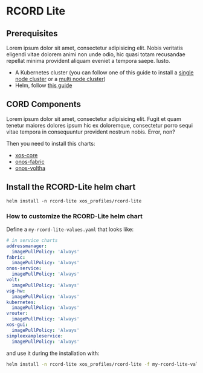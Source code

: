 # RCORD Lite

## Prerequisites

Lorem ipsum dolor sit amet, consectetur adipisicing elit. Nobis veritatis eligendi vitae dolorem animi non unde odio, hic quasi totam recusandae repellat minima provident aliquam eveniet a tempora saepe. Iusto.

- A Kubernetes cluster (you can follow one of this guide to install a [single node cluster](../prereqs/minikube.md) or a [multi node cluster](../prereqs/kubespray.md))
- Helm, follow [this guide](../prereqs/helm.md)

## CORD Components

Lorem ipsum dolor sit amet, consectetur adipisicing elit. Fugit et quam tenetur maiores dolores ipsum hic ex doloremque, consectetur porro sequi vitae tempora in consequuntur provident nostrum nobis. Error, non?

Then you need to install this charts:

- [xos-core](../charts/xos-core.md)
- [onos-fabric](../charts/onos.md#onos-fabric)
- [onos-voltha](../charts/onos.md#onos-voltha)

## Install the RCORD-Lite helm chart

```
helm install -n rcord-lite xos_profiles/rcord-lite
```

### How to customize the RCORD-Lite helm chart

Define a `my-rcord-lite-values.yaml` that looks like:

```yaml
# in service charts
addressmanager:
  imagePullPolicy: 'Always'
fabric:
  imagePullPolicy: 'Always'
onos-service:
  imagePullPolicy: 'Always'
volt:
  imagePullPolicy: 'Always'
vsg-hw:
  imagePullPolicy: 'Always'
kubernetes:
  imagePullPolicy: 'Always'
vrouter:
  imagePullPolicy: 'Always'
xos-gui:
  imagePullPolicy: 'Always'
simpleexampleservice:
  imagePullPolicy: 'Always'
```
and use it during the installation with:

```bash
helm install -n rcord-lite xos_profiles/rcord-lite -f my-rcord-lite-values.yaml
```